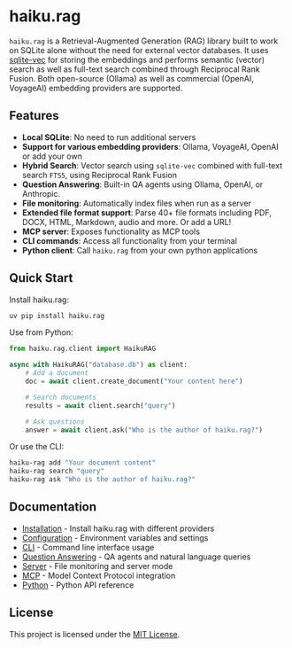 # haiku.rag

`haiku.rag` is a Retrieval-Augmented Generation (RAG) library built to work on SQLite alone without the need for external vector databases. It uses [sqlite-vec](https://github.com/asg017/sqlite-vec) for storing the embeddings and performs semantic (vector) search as well as full-text search combined through Reciprocal Rank Fusion. Both open-source (Ollama) as well as commercial (OpenAI, VoyageAI) embedding providers are supported.


## Features

- **Local SQLite**: No need to run additional servers
- **Support for various embedding providers**: Ollama, VoyageAI, OpenAI or add your own
- **Hybrid Search**: Vector search using `sqlite-vec` combined with full-text search `FTS5`, using Reciprocal Rank Fusion
- **Question Answering**: Built-in QA agents using Ollama, OpenAI, or Anthropic.
- **File monitoring**: Automatically index files when run as a server
- **Extended file format support**: Parse 40+ file formats including PDF, DOCX, HTML, Markdown, audio and more. Or add a URL!
- **MCP server**: Exposes functionality as MCP tools
- **CLI commands**: Access all functionality from your terminal
- **Python client**: Call `haiku.rag` from your own python applications

## Quick Start

Install haiku.rag:
```bash
uv pip install haiku.rag
```

Use from Python:
```python
from haiku.rag.client import HaikuRAG

async with HaikuRAG("database.db") as client:
    # Add a document
    doc = await client.create_document("Your content here")

    # Search documents
    results = await client.search("query")

    # Ask questions
    answer = await client.ask("Who is the author of haiku.rag?")
```

Or use the CLI:
```bash
haiku-rag add "Your document content"
haiku-rag search "query"
haiku-rag ask "Who is the author of haiku.rag?"
```

## Documentation

- [Installation](installation.md) - Install haiku.rag with different providers
- [Configuration](configuration.md) - Environment variables and settings
- [CLI](cli.md) - Command line interface usage
- [Question Answering](qa.md) - QA agents and natural language queries
- [Server](server.md) - File monitoring and server mode
- [MCP](mcp.md) - Model Context Protocol integration
- [Python](python.md) - Python API reference

## License

This project is licensed under the [MIT License](https://raw.githubusercontent.com/ggozad/haiku.rag/main/LICENSE).
